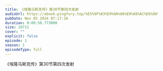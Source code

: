 ```yaml
---
title: 《埃隆马斯克传》第30节第四次发射
audioUrl: https://abook.pingfury.top/%E5%9F%83%E9%9A%86%E9%A9%AC%E6%96%AF%E5%85%8B%E4%BC%A0-31-%E7%AC%AC30%E8%8A%82%E7%AC%AC%E5%9B%9B%E6%AC%A1%E5%8F%91%E5%B0%84-uzd9oqix.mp3
pubDate: Nov 05 2024 07:17:16
duration: 0:09:58.773000
size: 18711
cover: ""
explicit: false
episode: 1
season: 1
episodeType: full
---
```

《埃隆马斯克传》第30节第四次发射